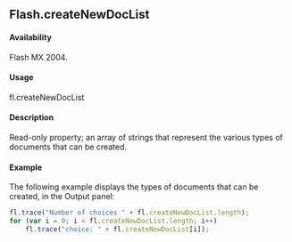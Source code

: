 ## Flash.createNewDocList

#### Availability

Flash MX 2004.

#### Usage

fl.createNewDocList

#### Description

Read-only property; an array of strings that represent the various types of documents that can be created.

#### Example

The following example displays the types of documents that can be created, in the Output panel:

```javascript
fl.trace("Number of choices " + fl.createNewDocList.length);
for (var i = 0; i < fl.createNewDocList.length; i++)
    fl.trace("choice: " + fl.createNewDocList[i]);
```
